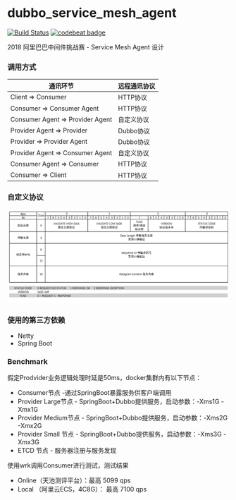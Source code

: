 # dubbo_service_mesh_agent

[![Build Status](https://www.travis-ci.org/ousheobin/dubbo_service_mesh_agent.svg?branch=master)](https://www.travis-ci.org/ousheobin/dubbo_service_mesh_agent)
[![codebeat badge](https://codebeat.co/badges/73f55500-330f-4053-a96f-adbbd69e8b5e)](https://codebeat.co/projects/github-com-ousheobin-dubbo_service_mesh_agent-master)

2018 阿里巴巴中间件挑战赛 - Service Mesh Agent 设计

### 调用方式
通讯环节 | 远程通讯协议 
------------- | -------------
Client => Consumer | HTTP协议
Consumer => Consumer Agent | HTTP协议
Consumer Agent => Provider Agent | 自定义协议
Provider Agent => Provider | Dubbo协议
Provider => Provider Agent | Dubbo协议
Provider Agent => Consumer Agent | 自定义协议
Consumer Agent => Consumer | HTTP协议
Consumer => Client | HTTP协议

### 自定义协议
![自定义协议](docs/protocol.png)

### 使用的第三方依赖
- Netty
- Spring Boot


### Benchmark

假定Prodvider业务逻辑处理时延是50ms，docker集群内有以下节点：
- Consumer节点 -通过SpringBoot暴露服务供客户端调用
- Provider Large节点 - SpringBoot+Dubbo提供服务，启动参数：-Xms1G -Xmx1G 
- Provider Medium节点 - SpringBoot+Dubbo提供服务，启动参数：-Xms2G -Xmx2G 
- Provider Small 节点 - SpringBoot+Dubbo提供服务，启动参数：-Xms3G -Xmx3G 
- ETCD 节点 - 服务器注册与服务发现

使用wrk调用Consumer进行测试，测试结果
- Online（天池测评平台）：最高 5099 qps
- Local （阿里云ECS，4C8G）： 最高 7100 qps
